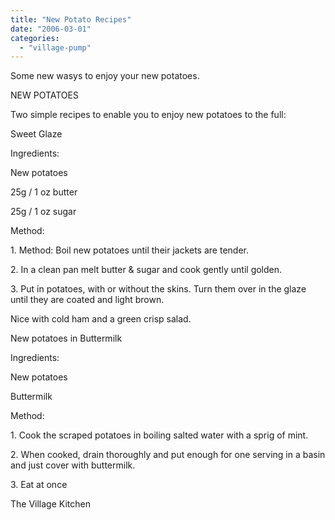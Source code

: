 ```yaml
---
title: "New Potato Recipes"
date: "2006-03-01"
categories: 
  - "village-pump"
---
```


Some new wasys to enjoy your new potatoes.

NEW POTATOES

Two simple recipes to enable you to enjoy new potatoes to the full:

Sweet Glaze

Ingredients:

New potatoes

25g / 1 oz butter

25g / 1 oz sugar

Method:

1\. Method: Boil new potatoes until their jackets are tender.

2\. In a clean pan melt butter & sugar and cook gently until golden.

3\. Put in potatoes, with or without the skins. Turn them over in the glaze until they are coated and light brown.

Nice with cold ham and a green crisp salad.

New potatoes in Buttermilk

Ingredients:

New potatoes

Buttermilk

Method:

1\. Cook the scraped potatoes in boiling salted water with a sprig of mint.

2\. When cooked, drain thoroughly and put enough for one serving in a basin and just cover with buttermilk.

3\. Eat at once

The Village Kitchen
